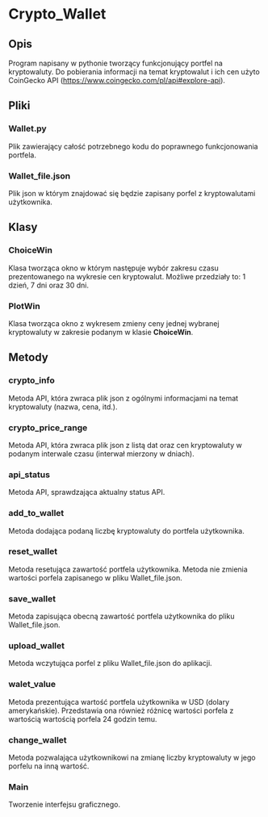 # Crypto_Wallet
## Opis
Program napisany w pythonie tworzący funkcjonujący portfel na kryptowaluty. Do pobierania informacji na temat kryptowalut i ich cen użyto CoinGecko API (https://www.coingecko.com/pl/api#explore-api).  

## Pliki
### Wallet.py
Plik zawierający całość potrzebnego kodu do poprawnego funkcjonowania portfela.
### Wallet_file.json
Plik json w którym znajdować się będzie zapisany porfel z kryptowalutami użytkownika.

## Klasy
### ChoiceWin
Klasa tworząca okno w którym następuje wybór zakresu czasu prezentowanego na wykresie cen kryptowalut. Możliwe przedziały to: 1 dzień, 7 dni oraz 30 dni.
### PlotWin
Klasa tworząca okno z wykresem zmieny ceny jednej wybranej kryptowaluty w zakresie podanym w klasie **ChoiceWin**.

## Metody
### crypto_info
Metoda API, która zwraca plik json z ogólnymi informacjami na temat kryptowaluty (nazwa, cena, itd.).
### crypto_price_range
Metoda API, która  zwraca plik json z listą dat oraz cen kryptowaluty w podanym interwale czasu (interwał mierzony w dniach).
### api_status
Metoda API, sprawdzająca aktualny status API.
### add_to_wallet
Metoda dodająca podaną liczbę kryptowaluty do portfela użytkownika.
### reset_wallet
Metoda resetująca zawartość portfela użytkownika. Metoda nie zmienia wartości porfela zapisanego w pliku Wallet_file.json.
### save_wallet
Metoda zapisująca obecną zawartość portfela użytkownika do pliku Wallet_file.json.
### upload_wallet
Metoda wczytująca porfel z pliku Wallet_file.json do aplikacji.
### walet_value
Metoda prezentująca wartość portfela użytkownika w USD (dolary amerykańskie). Przedstawia ona również różnicę wartości porfela z wartością wartością porfela 24 godzin temu.
### change_wallet
Metoda pozwalająca użytkownikowi na zmianę liczby kryptowaluty w jego porfelu na inną wartość.
### Main
Tworzenie interfejsu graficznego.

